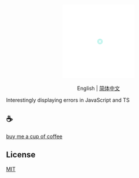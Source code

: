 <p align="center">
<img height="200" src="./assets/kv.png" alt="to unocss">
</p>
<p align="center"> English | <a href="./README_zh.md">简体中文</a></p>

Interestingly displaying errors in JavaScript and TS

## :coffee:

[buy me a cup of coffee](https://github.com/Simon-He95/sponsor)

## License

[MIT](./license)
